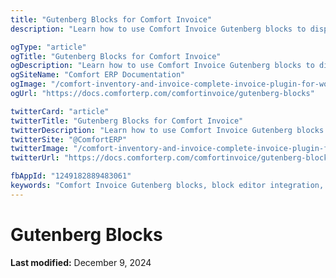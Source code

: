 ```yaml
---
title: "Gutenberg Blocks for Comfort Invoice"
description: "Learn how to use Comfort Invoice Gutenberg blocks to display and manage invoices in the WordPress block editor. Create custom invoice layouts with drag-and-drop blocks and patterns."

ogType: "article"
ogTitle: "Gutenberg Blocks for Comfort Invoice"
ogDescription: "Learn how to use Comfort Invoice Gutenberg blocks to display and manage invoices in the WordPress block editor. Create custom invoice layouts with drag-and-drop blocks and patterns."
ogSiteName: "Comfort ERP Documentation"
ogImage: "/comfort-inventory-and-invoice-complete-invoice-plugin-for-wordpress.webp"
ogUrl: "https://docs.comforterp.com/comfortinvoice/gutenberg-blocks"

twitterCard: "article"
twitterTitle: "Gutenberg Blocks for Comfort Invoice"
twitterDescription: "Learn how to use Comfort Invoice Gutenberg blocks to display and manage invoices in the WordPress block editor. Create custom invoice layouts with drag-and-drop blocks and patterns."
twitterSite: "@ComfortERP"
twitterImage: "/comfort-inventory-and-invoice-complete-invoice-plugin-for-wordpress.webp"
twitterUrl: "https://docs.comforterp.com/comfortinvoice/gutenberg-blocks"

fbAppId: "1249182889483061"
keywords: "Comfort Invoice Gutenberg blocks, block editor integration, invoice blocks, WordPress blocks, invoice display blocks, payment blocks, client invoice blocks, block patterns, invoice management blocks"
---
```


# Gutenberg Blocks

**Last modified:** December 9, 2024